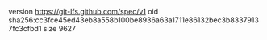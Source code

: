 version https://git-lfs.github.com/spec/v1
oid sha256:cc3fce45ed43eb8a558b100be8936a63a1711e86132bec3b83379137fc3cfbd1
size 9627
